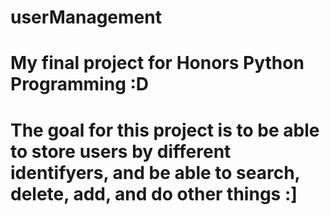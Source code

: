 # userManagement
# My final project for Honors Python Programming :D
# The goal for this project is to be able to store users by different identifyers, and be able to search, delete, add, and do other things :]
